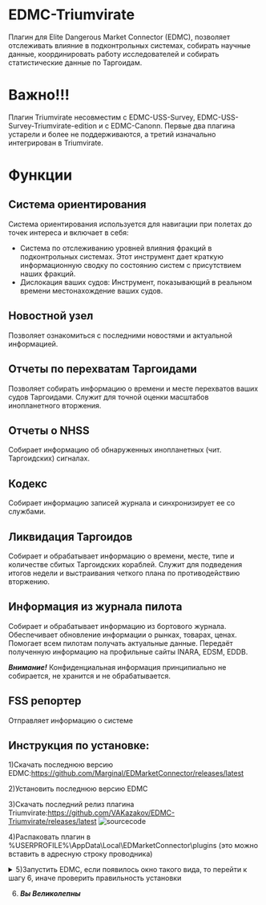 ﻿# EDMC-Triumvirate
Плагин для Elite Dangerous Market Connector (EDMC), позволяет отслеживать влияние в подконтрольных системах,
собирать научные данные, координировать работу исследователей и собирать статистические данные по Таргоидам.

# Важно!!!

Плагин Triumvirate несовместим с EDMC-USS-Survey, EDMC-USS-Survey-Triumvirate-edition и с EDMC-Canonn. 
Первые два плагина устарели и более не поддерживаются, а третий изначально интегрирован в Triumvirate.

# Функции
  
## Система ориентирования

Система ориентирования используется для навигации  при полетах до точек интереса и включает в себя:
 
 * Система по отслеживанию уровней влияния фракций в подконтрольных системах. Этот инструмент дает краткую информационную сводку по состоянию систем с присутствием наших фракций.
 * Дислокация  ваших судов: Инструмент, показывающий в реальном времени местонахождение ваших судов.
 

## Новостной узел

Позволяет ознакомиться с последними новостями и актуальной информацией.

## Отчеты по перехватам Таргоидами

Позволяет собирать информацию о времени и месте перехватов ваших судов Таргоидами. Служит для точной оценки масштабов инопланетного вторжения.

## Отчеты о NHSS

Собирает информацию об обнаруженных инопланетных (чит. Таргоидских) сигналах.

## Кодекс

Собирает информацию записей журнала и синхронизирует ее со службами.

## Ликвидация Таргоидов
Собирает и обрабатывает информацию о времени, месте, типе и количестве сбитых Таргоидских кораблей. Служит для подведения итогов недели и выстраивания четкого плана по противодействию вторжению.

## Информация из журнала пилота

Собирает и обрабатывает информацию из бортового журнала. Обеспечивает обновление информации о рынках, товарах, ценах. Помогает всем пилотам получать актуальные данные. Передаёт полученную информацию на профильные сайты INARA, EDSM, EDDB. 

***Внимание!*** Конфиденциальная информация принципиально не собирается, не хранится и не обрабатывается.

## FSS репортер
Отправляет информацию о системе

## Инструкция по установке:

   1)Скачать последнюю версию EDMC:https://github.com/Marginal/EDMarketConnector/releases/latest

   2)Установить последнюю версию EDMC 

   3)Скачать последний релиз плагина Triumvirate:https://github.com/VAKazakov/EDMC-Triumvirate/releases/latest
![sourcecode](https://user-images.githubusercontent.com/47143965/55719690-7ecac680-5a07-11e9-8a7b-03560403bdf4.PNG)

   4)Распаковать плагин в %USERPROFILE%\AppData\Local\EDMarketConnector\plugins (это можно вставить в адресную строку проводника)

<details> 
  <summary>5)Запустить EDMC, если появилось окно такого вида, то перейти к шагу 6, иначе проверить правильность установки
</summary>
  <img src="https://cdn.discordapp.com/attachments/518418556615000074/590004329692397579/unknown.png" alt="Скрин окна"> 
</details>
   
   6) ***Вы Великолепны***
